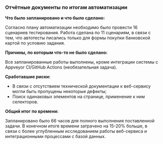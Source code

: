 ### Отчётные документы по итогам автоматизации

**Что было запланировано и что было сделано:**

Согласно плану автоматизации необходимо было провести 16 сценариев тестирования. Работа сделана по 11 сценариям, в связи
с тем, что автотесты писались только для формы покупки банковской картой по условию задания.

**Причины, по которым что-то не было сделано:**

Все запланированные работы выполнены, кроме интеграции системы с Appveyor CI/GitHub Actions (необязательная задача).

**Сработавшие риски:**

- В связи с отсутствием технической документации к веб-сервису могли быть пропущены некоторые дефекты;
- Поиск одинаковых элементов на странице, применение к ним селекторов.

**Общий итог по времени:**

Запланировано было 66 часов для полного выполнения поставленной задачи. В конечном итоге времени затрачено на 15-20% больше,
в связи с более углубленным исследованием работы веб-сервиса и интеграционными процессами с базой данных.